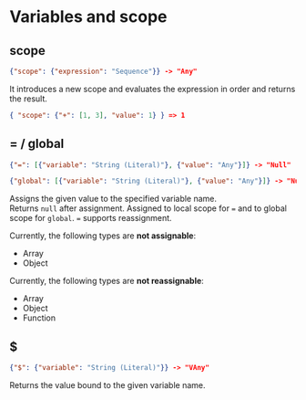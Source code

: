 # Variables and scope

## scope

```json
{"scope": {"expression": "Sequence"}} -> "Any"
```

It introduces a new scope and evaluates the expression in order and returns the result.

```json
{ "scope": {"+": [1, 3], "value": 1} } => 1
```

## = / global

```json
{"=": [{"variable": "String (Literal)"}, {"value": "Any"}]} -> "Null"
```

```json
{"global": [{"variable": "String (Literal)"}, {"value": "Any"}]} -> "Null"
```

Assigns the given value to the specified variable name.  
Returns `null` after assignment.
Assigned to local scope for `=` and to global scope for `global`.
`=` supports reassignment.

Currently, the following types are **not assignable**:

- Array  
- Object  

Currently, the following types are **not reassignable**:

- Array  
- Object  
- Function

## $

```json
{"$": {"variable": "String (Literal)"}} -> "VAny"
```

Returns the value bound to the given variable name.
